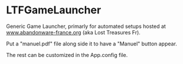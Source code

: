 # LTFGameLauncher

Generic Game Launcher, primarly for automated setups hosted at www.abandonware-france.org (aka Lost Treasures Fr).

Put a "manuel.pdf" file along side it to have a "Manuel" button appear.

The rest can be customized in the App.config file.

